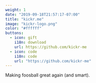 ```yaml
---
weight: 1 
date: "2019-09-18T21:57:17-07:00"
title: "kickr.me"
image: "kickr-logo.png"
color: "#ffffff"
buttons:
  - icon: gift 
    i18n: download 
    url: https://github.com/kickr-me
  - icon: code
    i18n: code
    url: "https://github.com/kickr-me"
---
```


Making foosball great again (and smart).